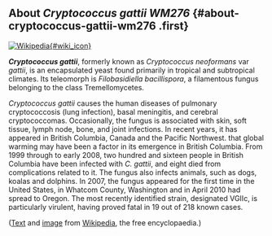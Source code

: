 About *Cryptococcus gattii WM276* {#about-cryptococcus-gattii-wm276 .first}
---------------------------------

[![Wikipedia](/img/wikipedia_logo_v2_en.png){#wiki_icon}](http://en.wikipedia.org/wiki/Cryptococcus_gattii)

***Cryptococcus gattii***, formerly known as *Cryptococcus neoformans*
var *gattii*, is an encapsulated yeast found primarily in tropical and
subtropical climates. Its teleomorph is *Filobasidiella bacillispora*, a
filamentous fungus belonging to the class Tremellomycetes.

*Cryptococcus gattii* causes the human diseases of pulmonary
cryptococcosis (lung infection), basal meningitis, and cerebral
cryptococcomas. Occasionally, the fungus is associated with skin, soft
tissue, lymph node, bone, and joint infections. In recent years, it has
appeared in British Columbia, Canada and the Pacific Northwest. that
global warming may have been a factor in its emergence in British
Columbia. From 1999 through to early 2008, two hundred and sixteen
people in British Columbia have been infected with *C. gattii*, and
eight died from complications related to it. The fungus also infects
animals, such as dogs, koalas and dolphins. In 2007, the fungus appeared
for the first time in the United States, in Whatcom County, Washington
and in April 2010 had spread to Oregon. The most recently identified
strain, designated VGIIc, is particularly virulent, having proved fatal
in 19 out of 218 known cases.

([Text](http://en.wikipedia.org/wiki/Cryptococcus_gattii) and
[image](http://commons.wikimedia.org/wiki/File:Cryptococcus_gattii_02.jpg)
from [Wikipedia](http://en.wikipedia.org/), the free encyclopaedia.)

